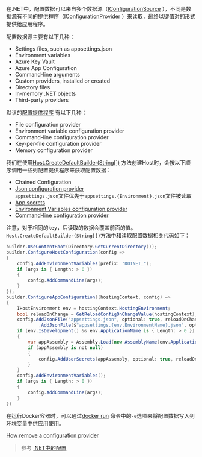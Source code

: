 在.NET中，配置数据可以来自多个数据源（[IConfigurationSource](https://docs.microsoft.com/en-us/dotnet/api/microsoft.extensions.configuration.iconfigurationsource?view=dotnet-plat-ext-6.0) ），不同是数据源有不同的提供程序（[IConfigurationProvider](https://docs.microsoft.com/en-us/dotnet/api/microsoft.extensions.configuration.ini.iniconfigurationprovider?view=dotnet-plat-ext-6.0) ）来读取，最终以键值对的形式提供给应用程序。  

配置数据源主要有以下几种：
+ Settings files, such as appsettings.json
+ Environment variables
+ Azure Key Vault
+ Azure App Configuration
+ Command-line arguments
+ Custom providers, installed or created
+ Directory files
+ In-memory .NET objects
+ Third-party providers

默认的[配置提供程序](https://docs.microsoft.com/en-us/dotnet/core/extensions/configuration-providers) 有以下几种：  
+ File configuration provider
+ Environment variable configuration provider
+ Command-line configuration provider
+ Key-per-file configuration provider
+ Memory configuration provider

我们在使用[Host.CreateDefaultBuilder(String[])](https://docs.microsoft.com/en-us/dotnet/api/microsoft.extensions.hosting.host.createdefaultbuilder?view=dotnet-plat-ext-6.0#microsoft-extensions-hosting-host-createdefaultbuilder(system-string())) 
方法创建Host时，会按以下顺序调用一些列配置提供程序来获取配置数据：  
+ Chained Configuration
+ [Json configuration provider](https://docs.microsoft.com/en-us/dotnet/core/extensions/configuration-providers#file-configuration-provider)  
`appsettings.json`文件优先于`appsettings.{Environment}.json`文件被读取
+ [App secrets](https://docs.microsoft.com/en-us/aspnet/core/security/app-secrets?view=aspnetcore-6.0&tabs=windows)
+ [Environment Variables configuration provider](https://docs.microsoft.com/en-us/dotnet/core/extensions/configuration-providers#environment-variable-configuration-provider)
+ [Command-line configuration provider](https://docs.microsoft.com/en-us/dotnet/core/extensions/configuration-providers#command-line-configuration-provider)

注意，对于相同的key，后读取的数据会覆盖前面的值。`Host.CreateDefaultBuilder(String[])`方法中和读取配置数据相关代码如下：
```c#
builder.UseContentRoot(Directory.GetCurrentDirectory());
builder.ConfigureHostConfiguration(config =>
{
    config.AddEnvironmentVariables(prefix: "DOTNET_");
    if (args is { Length: > 0 })
    {
        config.AddCommandLine(args);
    }
});
builder.ConfigureAppConfiguration((hostingContext, config) =>
{
    IHostEnvironment env = hostingContext.HostingEnvironment;
    bool reloadOnChange = GetReloadConfigOnChangeValue(hostingContext);
    config.AddJsonFile("appsettings.json", optional: true, reloadOnChange: reloadOnChange)
            .AddJsonFile($"appsettings.{env.EnvironmentName}.json", optional: true, reloadOnChange: reloadOnChange);
    if (env.IsDevelopment() && env.ApplicationName is { Length: > 0 })
    {
        var appAssembly = Assembly.Load(new AssemblyName(env.ApplicationName));
        if (appAssembly is not null)
        {
            config.AddUserSecrets(appAssembly, optional: true, reloadOnChange: reloadOnChange);
        }
    }
    config.AddEnvironmentVariables();
    if (args is { Length: > 0 })
    {
        config.AddCommandLine(args);
    }
})
```
在运行Docker容器时，可以通过[docker run](https://docs.docker.com/engine/reference/commandline/run/) 命令中的`-e`选项来将配置数据写入到环境变量中供应用使用。


[How remove a configuration provider](https://github.com/dotnet/aspnetcore/issues/40172)

> 参考 [.NET中的配置](https://docs.microsoft.com/en-us/dotnet/core/extensions/configuration)
